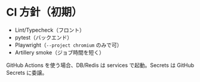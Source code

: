 # CI 方針（初期）
- Lint/Typecheck（フロント）
- pytest（バックエンド）
- Playwright（`--project chromium` のみで可）
- Artillery smoke（ジョブ時間を短く）

GitHub Actions を使う場合、DB/Redis は services で起動。Secrets は GitHub Secrets に委譲。
